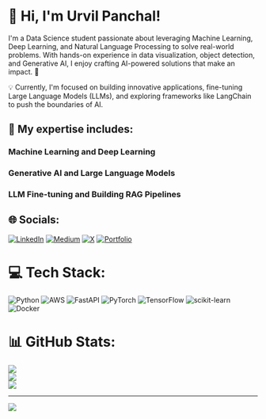 # 👋 Hi, I'm Urvil Panchal!
I'm a Data Science student passionate about leveraging Machine Learning, Deep Learning, and Natural Language Processing to solve real-world problems. With hands-on experience in data visualization, object detection, and Generative AI, I enjoy crafting AI-powered solutions that make an impact. 🚀

💡 Currently, I'm focused on building innovative applications, fine-tuning Large Language Models (LLMs), and exploring frameworks like LangChain to push the boundaries of AI.
## 🌟 My expertise includes:

### Machine Learning and Deep Learning
### Generative AI and Large Language Models
### LLM Fine-tuning and Building RAG Pipelines

## 🌐 Socials:
[![LinkedIn](https://img.shields.io/badge/LinkedIn-%230077B5.svg?logo=linkedin&logoColor=white)](https://linkedin.com/in/urvil-panchal) 
[![Medium](https://img.shields.io/badge/Medium-12100E?logo=medium&logoColor=white)](https://medium.com/@urvilpanchal13) 
[![X](https://img.shields.io/badge/X-black.svg?logo=X&logoColor=white)](https://x.com/Urvil_1313) 
[![Portfolio](https://img.shields.io/badge/Portfolio-%23000000.svg?logo=firefox&logoColor=white)](https://urvil-panchal.github.io/portfolio/)

# 💻 Tech Stack:
![Python](https://img.shields.io/badge/python-3670A0?style=for-the-badge&logo=python&logoColor=ffdd54) ![AWS](https://img.shields.io/badge/AWS-%23FF9900.svg?style=for-the-badge&logo=amazon-aws&logoColor=white) ![FastAPI](https://img.shields.io/badge/FastAPI-005571?style=for-the-badge&logo=fastapi) ![PyTorch](https://img.shields.io/badge/PyTorch-%23EE4C2C.svg?style=for-the-badge&logo=PyTorch&logoColor=white) ![TensorFlow](https://img.shields.io/badge/TensorFlow-%23FF6F00.svg?style=for-the-badge&logo=TensorFlow&logoColor=white) ![scikit-learn](https://img.shields.io/badge/scikit--learn-%23F7931E.svg?style=for-the-badge&logo=scikit-learn&logoColor=white) ![Docker](https://img.shields.io/badge/docker-%230db7ed.svg?style=for-the-badge&logo=docker&logoColor=white)
# 📊 GitHub Stats:
![](https://github-readme-stats.vercel.app/api?username=Urvil-Panchal&theme=dark&hide_border=false&include_all_commits=false&count_private=false)<br/>
![](https://github-readme-streak-stats.herokuapp.com/?user=Urvil-Panchal&theme=dark&hide_border=false)<br/>
![](https://github-readme-stats.vercel.app/api/top-langs/?username=Urvil-Panchal&theme=dark&hide_border=false&include_all_commits=false&count_private=false&layout=compact)

---
[![](https://visitcount.itsvg.in/api?id=Urvil-Panchal&icon=0&color=0)](https://visitcount.itsvg.in)

<!-- Proudly created with GPRM ( https://gprm.itsvg.in ) -->
